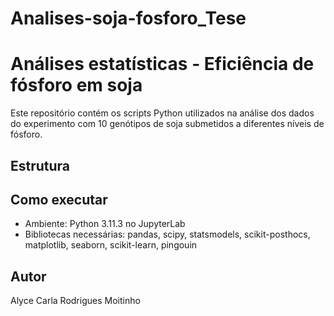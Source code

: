 # Analises-soja-fosforo_Tese


# Análises estatísticas - Eficiência de fósforo em soja

Este repositório contém os scripts Python utilizados na análise dos dados do experimento com 10 genótipos de soja submetidos a diferentes níveis de fósforo.

## Estrutura


## Como executar

- Ambiente: Python 3.11.3 no JupyterLab
- Bibliotecas necessárias: pandas, scipy, statsmodels, scikit-posthocs, matplotlib, seaborn, scikit-learn, pingouin

## Autor

Alyce Carla Rodrigues Moitinho

